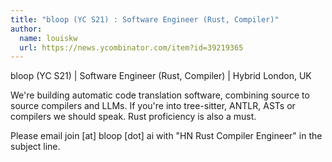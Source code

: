 ```yaml
---
title: "bloop (YC S21) : Software Engineer (Rust, Compiler)"
author:
  name: louiskw
  url: https://news.ycombinator.com/item?id=39219365
---
```

bloop (YC S21) | Software Engineer (Rust, Compiler) | Hybrid London, UK

We&#x27;re building automatic code translation software, combining source to source compilers and LLMs. If you&#x27;re into tree-sitter, ANTLR, ASTs or compilers we should speak. Rust proficiency is also a must.

Please email join [at] bloop [dot] ai with &quot;HN Rust Compiler Engineer&quot; in the subject line.

